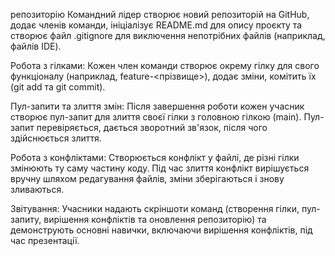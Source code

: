  репозиторію Командний лідер створює новий репозиторій на GitHub, додає членів команди, ініціалізує README.md для опису проєкту та створює файл .gitignore для виключення непотрібних файлів (наприклад, файлів IDE).

Робота з гілками: Кожен член команди створює окрему гілку для свого функціоналу (наприклад, feature-<прізвище>), додає зміни, комітить їх (git add та git commit).

Пул-запити та злиття змін: Після завершення роботи кожен учасник створює пул-запит для злиття своєї гілки з головною гілкою (main). Пул-запит перевіряється, дається зворотний зв'язок, після чого здійснюється злиття.

Робота з конфліктами: Створюється конфлікт у файлі, де різні гілки змінюють ту саму частину коду. Під час злиття конфлікт вирішується вручну шляхом редагування файлів, зміни зберігаються і знову зливаються.


Звітування: Учасники надають скріншоти команд (створення гілки, пул-запиту, вирішення конфліктів та оновлення репозиторію) та демонструють основні навички, включаючи вирішення конфліктів, під час презентації.
